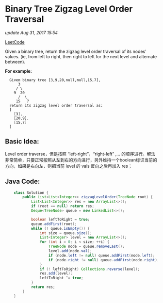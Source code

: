 # Binary Tree Zigzag Level Order Traversal

_update Aug 31, 2017 15:54_

[LeetCode](https://leetcode.com/problems/binary-tree-zigzag-level-order-traversal/description/)

Given a binary tree, return the zigzag level order traversal of its nodes' values. \(ie, from left to right, then right to left for the next level and alternate between\).

**For example:**

```text
  Given binary tree [3,9,20,null,null,15,7],
      3
     / \
    9  20
      /  \
     15   7
  return its zigzag level order traversal as:
  [
    [3],
    [20,9],
    [15,7]
  ]
```

## Basic Idea:

Level order traverse，但是按照 “left-right”，“right-left” ,... 的顺序进行。解法非常简单，只要正常按照从左到右的方向进行，另外维持一个boolean标识当前的方向，如果是右向左，则把当前 level 的 vals 反向之后再加入 res；

## Java Code:

```java
    class Solution {
        public List<List<Integer>> zigzagLevelOrder(TreeNode root) {
            List<List<Integer>> res = new ArrayList<>();
            if (root == null) return res;
            Deque<TreeNode> queue = new LinkedList<>();

            boolean leftToRight = true;
            queue.addFirst(root);
            while (! queue.isEmpty()) {
                int size = queue.size();
                List<Integer> level = new ArrayList<>();
                for (int i = 0; i < size; ++i) {
                    TreeNode node = queue.removeLast();
                    level.add(node.val);
                    if (node.left != null) queue.addFirst(node.left);
                    if (node.right != null) queue.addFirst(node.right);
                }
                if (! leftToRight) Collections.reverse(level);
                res.add(level);
                leftToRight ^= true;
            }
            return res;
        }
    }
```

